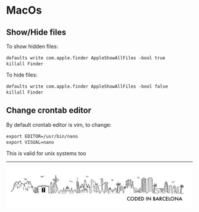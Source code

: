 # MacOs

## Show/Hide files

To show hidden files:

```code
defaults write com.apple.finder AppleShowAllFiles -bool true
killall Finder
````

To hide files:

```code
defaults write com.apple.finder AppleShowAllFiles -bool false
killall Finder
```

## Change crontab editor

By default crontab editor is vim, to change:

```code
export EDITOR=/usr/bin/nano
export VISUAL=nano
```

This is valid for unix systems too  

---
<!-- Pit i Collons -->
<img src="https://raw.githubusercontent.com/leguim-repo/leguim-repo/master/img/codedinbcn.png" witdh="109px" alt="Coded in Barcelona"/>
